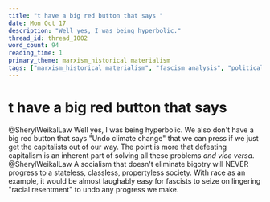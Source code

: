 ```yaml
---
title: "t have a big red button that says "
date: Mon Oct 17
description: "Well yes, I was being hyperbolic."
thread_id: thread_1002
word_count: 94
reading_time: 1
primary_theme: marxism_historical materialism
tags: ["marxism_historical materialism", "fascism analysis", "political economy"]
---
```


# t have a big red button that says 

@SherylWeikalLaw Well yes, I was being hyperbolic. We also don't have a big red button that says "Undo climate change" that we can press if we just get the capitalists out of our way. The point is more that defeating capitalism is an inherent part of solving all these problems *and vice versa*. @SherylWeikalLaw A socialism that doesn't eliminate bigotry will NEVER progress to a stateless, classless, propertyless society. With race as an example, it would be almost laughably easy for fascists to seize on lingering "racial resentment" to undo any progress we make.